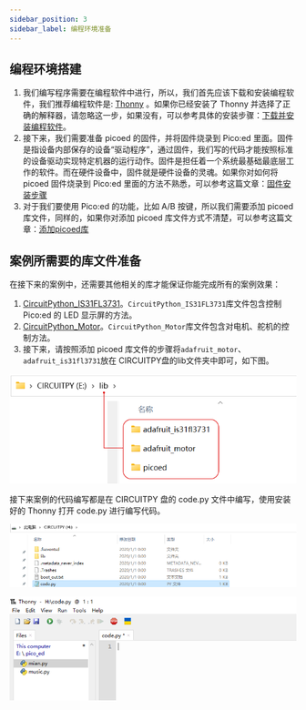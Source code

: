 ```yaml
---
sidebar_position: 3
sidebar_label: 编程环境准备
---
```


## 编程环境搭建
1. 我们编写程序需要在编程软件中进行，所以，我们首先应该下载和安装编程软件，我们推荐编程软件是: [Thonny](https://thonny.org/) 。如果你已经安装了 Thonny 并选择了正确的解释器，请忽略这一步，如果没有，可以参考具体的安装步骤：[下载并安装编程软件](https://www.yuque.com/elecfreaks-learn/picoed/ggnxx2)。
2. 接下来，我们需要准备 picoed 的固件，并将固件烧录到 Pico:ed 里面。固件是指设备内部保存的设备“驱动程序”，通过固件，我们写的代码才能按照标准的设备驱动实现特定机器的运行动作。固件是担任着一个系统最基础最底层工作的软件。而在硬件设备中，固件就是硬件设备的灵魂。如果你对如何将 picoed 固件烧录到  Pico:ed 里面的方法不熟悉，可以参考这篇文章：[固件安装步骤](https://www.yuque.com/elecfreaks-learn/picoed/pw6wvm)
3. 对于我们要使用 Pico:ed 的功能，比如 A/B 按键，所以我们需要添加 picoed 库文件，同样的，如果你对添加 picoed 库文件方式不清楚，可以参考这篇文章：[添加picoed库](https://www.yuque.com/elecfreaks-learn/picoed/wkzbth)

## 案例所需要的库文件准备
在接下来的案例中，还需要其他相关的库才能保证你能完成所有的案例效果：

1. [CircuitPython_IS31FL3731](https://github.com/adafruit/Adafruit_CircuitPython_IS31FL3731/archive/refs/heads/main.zip)。`CircuitPython_IS31FL3731`库文件包含控制 Pico:ed 的 LED 显示屏的方法。
2. [CircuitPython_Motor](https://github.com/adafruit/Adafruit_CircuitPython_Motor/archive/refs/heads/main.zip)。`CircuitPython_Motor`库文件包含对电机、舵机的控制方法。
3. 接下来，请按照添加 picoed 库文件的步骤将`adafruit_motor`、`adafruit_is31fl3731`放在 CIRCUITPY盘的lib文件夹中即可，如下图。

![](./images/pico-ed-starter-kit-lib-01.png)

接下来案例的代码编写都是在 CIRCUITPY 盘的 code.py 文件中编写，使用安装好的 Thonny 打开 code.py 进行编写代码。

![](./images/pico-ed-starter-kit-lib-02.png)

![](./images/pico-ed-starter-kit-lib-03.png)
